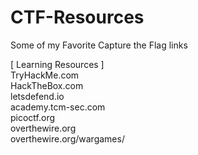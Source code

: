 # CTF-Resources
Some of my Favorite Capture the Flag links

[ Learning Resources ]<br>
  TryHackMe.com<br>
  HackTheBox.com<br>
  letsdefend.io<br>
  academy.tcm-sec.com<br>
  picoctf.org<br>
  overthewire.org<br>
  overthewire.org/wargames/<br>


